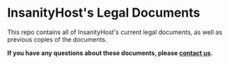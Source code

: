 # InsanityHost's Legal Documents
This repo contains all of InsanityHost's current legal documents, as well as previous copies of the documents.

**If you have any questions about these documents, please [contact us](https://billing.insanity.host/contact.php).**
